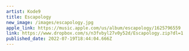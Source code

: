 ```yaml
---
artist: Kode9
title: Escapology
new_image: /images/escapology.jpg
apple_link: https://music.apple.com/us/album/escapology/1625796559
link: https://www.dropbox.com/s/n3fvbyl27v0y52d/Escapology.zip?dl=1
published_date: 2022-07-19T18:44:04.666Z
---
```

